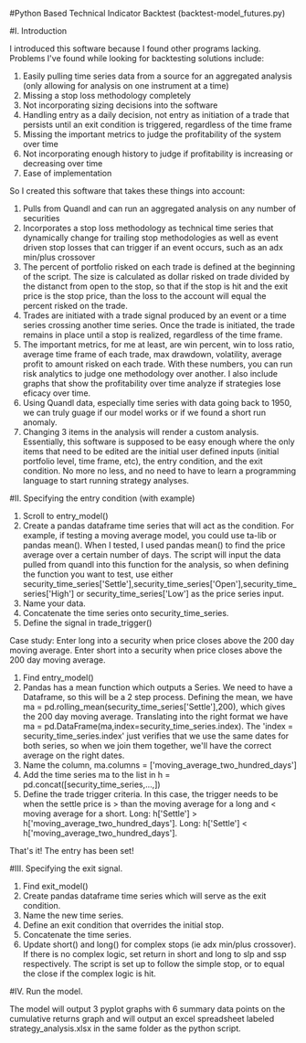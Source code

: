 #Python Based Technical Indicator Backtest (backtest-model_futures.py)

#I. Introduction

I introduced this software because I found other programs lacking. Problems I've found while looking for backtesting solutions include:

1. Easily pulling time series data from a source for an aggregated analysis (only allowing for analysis on one instrument at a time)
2. Missing a stop loss methodology completely
3. Not incorporating sizing decisions into the software
4. Handling entry as a daily decision, not entry as initiation of a trade that persists until an exit condition is triggered, regardless of the time frame
5. Missing the important metrics to judge the profitability of the system over time
6. Not incorporating enough history to judge if profitability is increasing or decreasing over time
7. Ease of implementation

So I created this software that takes these things into account:

1. Pulls from Quandl and can run an aggregated analysis on any number of securities
2. Incorporates a stop loss methodology as technical time series that dynamically change for trailing stop methodologies as well as event driven stop losses that can trigger if an event occurs, such as an adx min/plus crossover
3. The percent of portfolio risked on each trade is defined at the beginning of the script. The size is calculated as dollar risked on trade divided by the distanct from open to the stop, so that if the stop is hit and the exit price is the stop price, than the loss to the account will equal the percent risked on the trade.
4. Trades are initiated with a trade signal produced by an event or a time series crossing another time series. Once the trade is initiated, the trade remains in place until a stop is realized, regardless of the time frame.
5. The important metrics, for me at least, are win percent, win to loss ratio, average time frame of each trade, max drawdown, volatility, average profit to amount risked on each trade. With these numbers, you can run risk analytics to judge one methodology over another. I also include graphs that show the profitability over time analyze if strategies lose eficacy over time.
6. Using Quandl data, especially time series with data going back to 1950, we can truly guage if our model works or if we found a short run anomaly.
7. Changing 3 items in the analysis will render a custom analysis. Essentially, this software is supposed to be easy enough where the only items that need to be edited are the initial user defined inputs (initial portfolio level, time frame, etc), the entry condition, and the exit condition. No more no less, and no need to have to learn a programming language to start running strategy analyses.

#II. Specifying the entry condition (with example)

1. Scroll to entry_model()
2. Create a pandas dataframe time series that will act as the condition. For example, if testing a moving average model, you could use ta-lib or pandas mean(). When I tested, I used pandas mean() to find the price average over a certain number of days. The script will input the data pulled from quandl into this function for the analysis, so when defining the function you want to test, use either security_time_series['Settle'],security_time_series['Open'],security_time_series['High'] or security_time_series['Low'] as the price series input.
3. Name your data.
4. Concatenate the time series onto security_time_series.
5. Define the signal in trade_trigger()

Case study: Enter long into a security when price closes above the 200 day moving average. Enter short into a security when price closes above the 200 day moving average.
1. Find entry_model()
2. Pandas has a mean function which outputs a Series. We need to have a Dataframe, so this will be a 2 step process. Defining the mean, we have ma = pd.rolling_mean(security_time_series['Settle'],200), which gives the 200 day moving average. Translating into the right format we have ma = pd.DataFrame(ma,index=security_time_series.index). The 'index = security_time_series.index' just verifies that we use the same dates for both series, so when we join them together, we'll have the correct average on the right dates.
3. Name the column, ma.columns = ['moving_average_two_hundred_days']
4. Add the time series ma to the list in h = pd.concat([security_time_series,...,])
5. Define the trade trigger criteria. In this case, the trigger needs to be when the settle price is > than the moving average for a long and < moving average for a short. Long: h['Settle'] > h['moving_average_two_hundred_days']. Long: h['Settle'] < h['moving_average_two_hundred_days'].

That's it! The entry has been set!

#III. Specifying the exit signal.

1. Find exit_model()
2. Create pandas dataframe time series which will serve as the exit condition.
3. Name the new time series.
4. Define an exit condition that overrides the initial stop.
5. Concatenate the time series.
6. Update short() and long() for complex stops (ie adx min/plus crossover). If there is no complex logic, set return in short and long to slp and ssp respectively. The script is set up to follow the simple stop, or to equal the close if the complex logic is hit.

#IV. Run the model.

The model will output 3 pyplot graphs with 6 summary data points on the cumulative returns graph and will output an excel spreadsheet labeled strategy_analysis.xlsx in the same folder as the python script.
